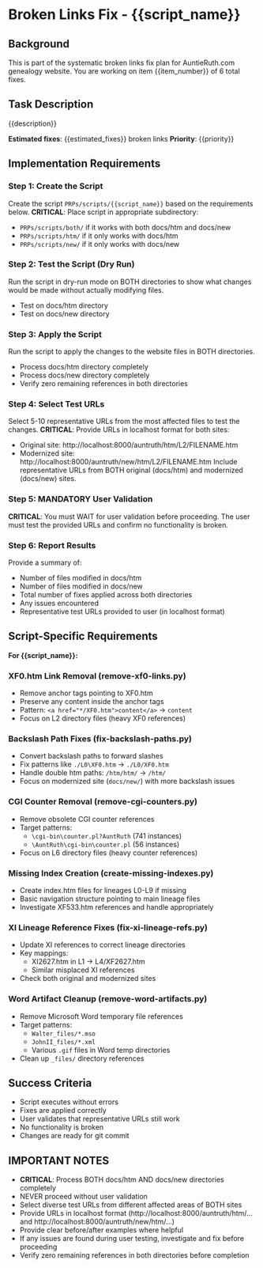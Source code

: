 # Broken Links Fix - {{script_name}}

## Background
This is part of the systematic broken links fix plan for AuntieRuth.com genealogy website. You are working on item {{item_number}} of 6 total fixes.

## Task Description
{{description}}

**Estimated fixes**: {{estimated_fixes}} broken links
**Priority**: {{priority}}

## Implementation Requirements

### Step 1: Create the Script
Create the script `PRPs/scripts/{{script_name}}` based on the requirements below.
**CRITICAL**: Place script in appropriate subdirectory:
- `PRPs/scripts/both/` if it works with both docs/htm and docs/new
- `PRPs/scripts/htm/` if it only works with docs/htm
- `PRPs/scripts/new/` if it only works with docs/new

### Step 2: Test the Script (Dry Run)
Run the script in dry-run mode on BOTH directories to show what changes would be made without actually modifying files.
- Test on docs/htm directory
- Test on docs/new directory

### Step 3: Apply the Script
Run the script to apply the changes to the website files in BOTH directories.
- Process docs/htm directory completely
- Process docs/new directory completely
- Verify zero remaining references in both directories

### Step 4: Select Test URLs
Select 5-10 representative URLs from the most affected files to test the changes.
**CRITICAL**: Provide URLs in localhost format for both sites:
- Original site: http://localhost:8000/auntruth/htm/L2/FILENAME.htm
- Modernized site: http://localhost:8000/auntruth/new/htm/L2/FILENAME.htm
Include representative URLs from BOTH original (docs/htm) and modernized (docs/new) sites.

### Step 5: MANDATORY User Validation
**CRITICAL**: You must WAIT for user validation before proceeding. The user must test the provided URLs and confirm no functionality is broken.

### Step 6: Report Results
Provide a summary of:
- Number of files modified in docs/htm
- Number of files modified in docs/new
- Total number of fixes applied across both directories
- Any issues encountered
- Representative test URLs provided to user (in localhost format)

## Script-Specific Requirements

**For {{script_name}}:**

### XF0.htm Link Removal (remove-xf0-links.py)
- Remove anchor tags pointing to XF0.htm
- Preserve any content inside the anchor tags
- Pattern: `<a href="*/XF0.htm">content</a>` → `content`
- Focus on L2 directory files (heavy XF0 references)

### Backslash Path Fixes (fix-backslash-paths.py)
- Convert backslash paths to forward slashes
- Fix patterns like `./L0\XF0.htm` → `./L0/XF0.htm`
- Handle double htm paths: `/htm/htm/` → `/htm/`
- Focus on modernized site (`docs/new/`) with more backslash issues

### CGI Counter Removal (remove-cgi-counters.py)
- Remove obsolete CGI counter references
- Target patterns:
  - `\cgi-bin\counter.pl?AuntRuth` (741 instances)
  - `\AuntRuth\cgi-bin\counter.pl` (56 instances)
- Focus on L6 directory files (heavy counter references)

### Missing Index Creation (create-missing-indexes.py)
- Create index.htm files for lineages L0-L9 if missing
- Basic navigation structure pointing to main lineage files
- Investigate XF533.htm references and handle appropriately

### XI Lineage Reference Fixes (fix-xi-lineage-refs.py)
- Update XI references to correct lineage directories
- Key mappings:
  - XI2627.htm in L1 → L4/XF2627.htm
  - Similar misplaced XI references
- Check both original and modernized sites

### Word Artifact Cleanup (remove-word-artifacts.py)
- Remove Microsoft Word temporary file references
- Target patterns:
  - `Walter_files/*.mso`
  - `JohnII_files/*.xml`
  - Various `.gif` files in Word temp directories
- Clean up `_files/` directory references

## Success Criteria
- Script executes without errors
- Fixes are applied correctly
- User validates that representative URLs still work
- No functionality is broken
- Changes are ready for git commit

## IMPORTANT NOTES
- **CRITICAL**: Process BOTH docs/htm AND docs/new directories completely
- NEVER proceed without user validation
- Select diverse test URLs from different affected areas of BOTH sites
- Provide URLs in localhost format (http://localhost:8000/auntruth/htm/... and http://localhost:8000/auntruth/new/htm/...)
- Provide clear before/after examples where helpful
- If any issues are found during user testing, investigate and fix before proceeding
- Verify zero remaining references in both directories before completion